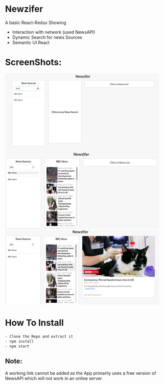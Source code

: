# Newzifer
A basic React-Redux Showing
- Interaction with network (used NewsAPI)
- Dynamic Search for news Sources
- Semantic UI React

# ScreenShots:

![](1.jpg)
![](2.jpg)
![](3.jpg)

# How To Install

```
- Clone the Repo and extract it
- npm install
- npm start
```

## Note:
A working link cannot be added as the App primarily uses a free version of NewsAPI which will not work in an online server.
